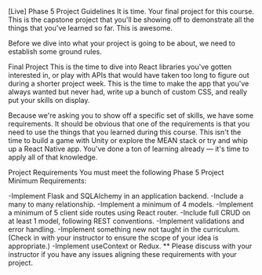 [Live] Phase 5 Project Guidelines
It is time. Your final project for this course. This is the capstone project that you'll be showing off to demonstrate all the things that you've learned so far. This is awesome.

Before we dive into what your project is going to be about, we need to establish some ground rules.

Final Project
This is the time to dive into React libraries you've gotten interested in, or play with APIs that would have taken too long to figure out during a shorter project week. This is the time to make the app that you've always wanted but never had, write up a bunch of custom CSS, and really put your skills on display.

Because we're asking you to show off a specific set of skills, we have some requirements. It should be obvious that one of the requirements is that you need to use the things that you learned during this course. This isn't the time to build a game with Unity or explore the MEAN stack or try and whip up a React Native app. You've done a ton of learning already — it's time to apply all of that knowledge.

Project Requirements
You must meet the following Phase 5 Project Minimum Requirements:

-Implement Flask and SQLAlchemy in an application backend.
-Include a many to many relationship.
-Implement a minimum of 4 models.
-Implement a minimum of 5 client side routes using React router.
-Include full CRUD on at least 1 model, following REST conventions.
-Implement validations and error handling.
-Implement something new not taught in the curriculum. (Check in with your instructor to ensure the scope of your idea is appropriate.)
-Implement useContext or Redux.
** Please discuss with your instructor if you have any issues aligning these requirements with your project.

